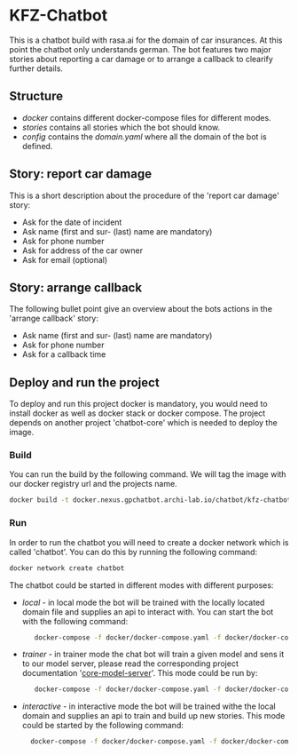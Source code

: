 # KFZ-Chatbot
This is a chatbot build with rasa.ai for the domain of car insurances. At this point the chatbot only understands german.
The bot features two major stories about reporting a car damage or to arrange a callback to clearify further details.

## Structure
* *docker* contains different docker-compose files for different modes.
* *stories* contains all stories which the bot should know.
* *config* contains the *domain.yaml* where all the domain of the bot is defined.

## Story: report car damage
This is a short description about the procedure of the 'report car damage' story:
* Ask for the date of incident 
* Ask name (first and sur- (last) name are mandatory)
* Ask for phone number
* Ask for address of the car owner
* Ask for email (optional)

## Story: arrange callback  
The following bullet point give an overview about the bots actions in the 'arrange callback' story:
* Ask name (first and sur- (last) name are mandatory)
* Ask for phone number
* Ask for a callback time

## Deploy and run the project
To deploy and run this project docker is mandatory, you would need to install docker as well as docker stack or docker compose.
The project depends on another project 'chatbot-core' which is needed to deploy the image.

### Build
You can run the build by the following command. We will tag the image with our docker registry url and the projects name.
```bash
docker build -t docker.nexus.gpchatbot.archi-lab.io/chatbot/kfz-chatbot .
```

### Run
In order to run the chatbot you will need to create a docker network which is called 'chatbot'. You can do this by running the following command:
```bash
docker network create chatbot
```
The chatbot could be started in different modes with  different purposes:

* *local* - in local mode the bot will be trained with the locally located domain file and supplies an api to interact with. You can start the bot with the following command:
   ```bash
      docker-compose -f docker/docker-compose.yaml -f docker/docker-compose.local.yaml up -d
   ```
* *trainer* - in trainer mode the chat bot will train a given model and sens it to our model server, please read the corresponding project documentation '[core-model-server](https://bitbucket.gpchatbot.archi-lab.io/projects/CHATBOT/repos/core-model-server/browse)'. This mode could be run by:
   ```bash
      docker-compose -f docker/docker-compose.yaml -f docker/docker-compose.trainer.yaml up -d
   ```
* *interactive* - in interactive mode the bot will be trained withe the local domain and supplies an api to train and build up new stories. This mode could be started by the following command:
  ```bash
    docker-compose -f docker/docker-compose.yaml -f docker/docker-compose.interactive.yaml up -d
  ```
